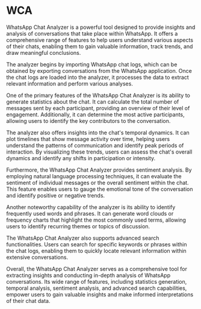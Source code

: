 # WCA


WhatsApp Chat Analyzer is a powerful tool designed to provide insights and analysis of conversations that take place within WhatsApp. It offers a comprehensive range of features to help users understand various aspects of their chats, enabling them to gain valuable information, track trends, and draw meaningful conclusions.

The analyzer begins by importing WhatsApp chat logs, which can be obtained by exporting conversations from the WhatsApp application. Once the chat logs are loaded into the analyzer, it processes the data to extract relevant information and perform various analyses.

One of the primary features of the WhatsApp Chat Analyzer is its ability to generate statistics about the chat. It can calculate the total number of messages sent by each participant, providing an overview of their level of engagement. Additionally, it can determine the most active participants, allowing users to identify the key contributors to the conversation.

The analyzer also offers insights into the chat's temporal dynamics. It can plot timelines that show message activity over time, helping users understand the patterns of communication and identify peak periods of interaction. By visualizing these trends, users can assess the chat's overall dynamics and identify any shifts in participation or intensity.

Furthermore, the WhatsApp Chat Analyzer provides sentiment analysis. By employing natural language processing techniques, it can evaluate the sentiment of individual messages or the overall sentiment within the chat. This feature enables users to gauge the emotional tone of the conversation and identify positive or negative trends.

Another noteworthy capability of the analyzer is its ability to identify frequently used words and phrases. It can generate word clouds or frequency charts that highlight the most commonly used terms, allowing users to identify recurring themes or topics of discussion.

The WhatsApp Chat Analyzer also supports advanced search functionalities. Users can search for specific keywords or phrases within the chat logs, enabling them to quickly locate relevant information within extensive conversations.

Overall, the WhatsApp Chat Analyzer serves as a comprehensive tool for extracting insights and conducting in-depth analysis of WhatsApp conversations. Its wide range of features, including statistics generation, temporal analysis, sentiment analysis, and advanced search capabilities, empower users to gain valuable insights and make informed interpretations of their chat data.
